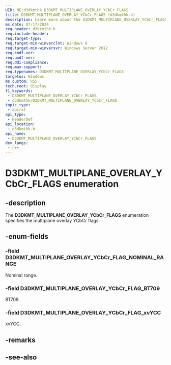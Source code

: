```yaml
---
UID: NE:d3dkmthk.D3DKMT_MULTIPLANE_OVERLAY_YCbCr_FLAGS
title: D3DKMT_MULTIPLANE_OVERLAY_YCbCr_FLAGS (d3dkmthk.h)
description: Learn more about the D3DKMT_MULTIPLANE_OVERLAY_YCbCr_FLAGS enumeration.
ms.date: 07/17/2024
req.header: d3dkmthk.h
req.include-header: 
req.target-type: 
req.target-min-winverclnt: Windows 8
req.target-min-winversvr: Windows Server 2012
req.kmdf-ver: 
req.umdf-ver: 
req.ddi-compliance: 
req.max-support: 
req.typenames: D3DKMT_MULTIPLANE_OVERLAY_YCbCr_FLAGS
targetos: Windows
ms.custom: RS5
tech.root: display
f1_keywords:
 - D3DKMT_MULTIPLANE_OVERLAY_YCbCr_FLAGS
 - d3dkmthk/D3DKMT_MULTIPLANE_OVERLAY_YCbCr_FLAGS
topic_type:
 - apiref
api_type:
 - HeaderDef
api_location:
 - d3dkmthk.h
api_name:
 - D3DKMT_MULTIPLANE_OVERLAY_YCbCr_FLAGS
dev_langs:
 - c++
---
```


# D3DKMT_MULTIPLANE_OVERLAY_YCbCr_FLAGS enumeration

## -description

The **D3DKMT_MULTIPLANE_OVERLAY_YCbCr_FLAGS** enumeration specifies the multiplane overlay YCbCr flags.

## -enum-fields

### -field D3DKMT_MULTIPLANE_OVERLAY_YCbCr_FLAG_NOMINAL_RANGE

Nominal range.

### -field D3DKMT_MULTIPLANE_OVERLAY_YCbCr_FLAG_BT709

BT709.

### -field D3DKMT_MULTIPLANE_OVERLAY_YCbCr_FLAG_xvYCC

xvYCC.

## -remarks

## -see-also
